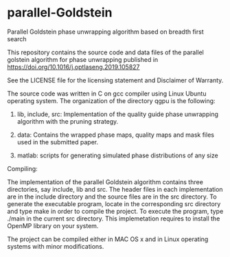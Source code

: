 # parallel-Goldstein
Parallel Goldstein phase unwrapping algorithm based on breadth first search

This repository contains the source code and data files of the parallel golstein algorithm for phase unwrapping published in https://doi.org/10.1016/j.optlaseng.2019.105827

See the LICENSE file for the licensing statement and Disclaimer of Warranty.

The source code was written in C on gcc compiler using Linux Ubuntu operating system. The organization of the directory qgpu is the following:

1. lib, include, src: Implementation of the quality guide phase unwrapping algorithm with the pruning strategy.

2. data: Contains the wrapped phase maps, quality maps and mask files used in the submitted paper.
3. matlab: scripts for generating simulated phase distributions of any size

Compiling:

The implementation of the parallel Goldstein algorithm contains three directories, say include, lib and src. The header files in each implementation are in the include directory and the source files are in the src directory. To generate the executable program, locate in the corresponding src directory and type make in order to compile the project. To execute the program, type ./main in the current src directory. This implemetation requires to install the OpenMP library on your system.

The project can be compiled either in MAC OS x and in Linux operating systems with minor modifications.
